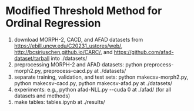 # Modified Threshold Method for Ordinal Regression

1. download MORPH-2, CACD, and AFAD datasets from https://ebill.uncw.edu/C20231_ustores/web/, http://bcsiriuschen.github.io/CARC/, and https://github.com/afad-dataset/tarball into ./datasets/
2. preprocessing MORPH-2 and AFAD datasets: python preprocess-morph2.py, preprocess-cacd.py at ./datasets/
3. separate training, validation, and test sets: python makecsv-morph2.py, python makecsv-cacd.py, python makecsv-afad.py at ./datasets/
4. experiments: e.g., python afad-NLL.py --cuda 0 at ./afad/ (for all datasets and methods)
5. make tables: tables.ipynb at ./results/
